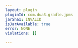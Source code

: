 ```yaml
---
layout: plugin
pluginId: com.dua3.gradle.jpms
jarSha1: INVALID
isJarAvailable: true
error: NONE
violations: []

---
```

